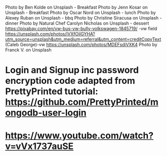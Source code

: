 Photo by Ben Kolde on Unsplash - Breakfast
Photo by Jenn Kosar on Unsplash - Breakfast
Photo by Oscar Nord on Unsplash - lunch
Photo by Alexey Ruban on Unsplash - bbq
Photo by Christine Siracusa on Unsplash - dinner
Photo by Natural Chef Carolyn Nicholas on Unsplash - dessert
https://pixabay.com/en/vw-bus-vw-bully-volkswagen-1845719/ -vw field
https://unsplash.com/photos/iVXfOilGYHA?utm_source=unsplash&utm_medium=referral&utm_content=creditCopyText (Caleb George)-vw
https://unsplash.com/photos/MDEFsdiVXK4 Photo by Franck V. on Unsplash



# Login and Signup inc password encryption code adapted from PrettyPrinted tutorial: https://github.com/PrettyPrinted/mongodb-user-login 
# https://www.youtube.com/watch?v=vVx1737auSE


  